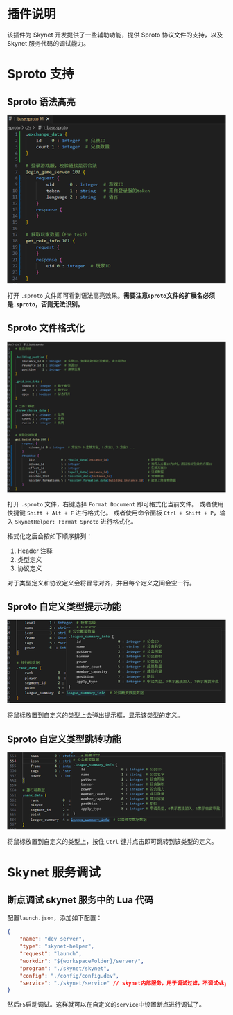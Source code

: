 # 插件说明

该插件为 Skynet 开发提供了一些辅助功能，提供 Sproto 协议文件的支持，以及 Skynet 服务代码的调试能力。

# Sproto 支持

## Sproto 语法高亮
![Sproto 语法高亮](./img/sproto-grammars.png)

打开 `.sproto` 文件即可看到语法高亮效果。**需要注意`sproto`文件的扩展名必须是`.sproto`，否则无法识别。**

## Sproto 文件格式化

![Sproto 文件格式化](./img/sproto-format.png)

打开 `.sproto` 文件，右键选择 `Format Document` 即可格式化当前文件。
或者使用快捷键 `Shift + Alt + F` 进行格式化。
或者使用命令面板 `Ctrl + Shift + P`，输入 `SkynetHelper: Format Sproto` 进行格式化。

格式化之后会按如下顺序排列：
1. Header 注释
2. 类型定义
3. 协议定义

对于类型定义和协议定义会将冒号对齐，并且每个定义之间会空一行。

## Sproto 自定义类型提示功能

![Sproto 自定义类型提示功能](./img/sproto-hover.png)

将鼠标放置到自定义的类型上会弹出提示框，显示该类型的定义。

## Sproto 自定义类型跳转功能

![Sproto 自定义类型跳转功能](./img/sproto-skip.png)

将鼠标放置到自定义的类型上，按住 `Ctrl` 键并点击即可跳转到该类型的定义。

# Skynet 服务调试

## 断点调试 skynet 服务中的 Lua 代码

配置`launch.json`，添加如下配置：

```json
{
    "name": "dev server",
    "type": "skynet-helper",
    "request": "launch",
    "workdir": "${workspaceFolder}/server/",
    "program": "./skynet/skynet",
    "config": "./config/config.dev",
    "service": "./skynet/service" // skynet内部服务，用于调试过滤，不调试skynet的内部服务
}
```

然后`F5`启动调试。这样就可以在自定义的`service`中设置断点进行调试了。


